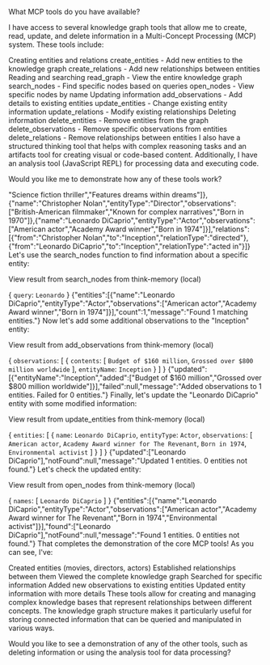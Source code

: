 What MCP tools do you have available?

I have access to several knowledge graph tools that allow me to create, read, update, and delete information in a Multi-Concept Processing (MCP) system. These tools include:

Creating entities and relations
create_entities - Add new entities to the knowledge graph
create_relations - Add new relationships between entities
Reading and searching
read_graph - View the entire knowledge graph
search_nodes - Find specific nodes based on queries
open_nodes - View specific nodes by name
Updating information
add_observations - Add details to existing entities
update_entities - Change existing entity information
update_relations - Modify existing relationships
Deleting information
delete_entities - Remove entities from the graph
delete_observations - Remove specific observations from entities
delete_relations - Remove relationships between entities
I also have a structured thinking tool that helps with complex reasoning tasks and an artifacts tool for creating visual or code-based content. Additionally, I have an analysis tool (JavaScript REPL) for processing data and executing code.

Would you like me to demonstrate how any of these tools work?

"Science fiction thriller","Features dreams within dreams"]},{"name":"Christopher Nolan","entityType":"Director","observations":["British-American filmmaker","Known for complex narratives","Born in 1970"]},{"name":"Leonardo DiCaprio","entityType":"Actor","observations":["American actor","Academy Award winner","Born in 1974"]}],"relations":[{"from":"Christopher Nolan","to":"Inception","relationType":"directed"},{"from":"Leonardo DiCaprio","to":"Inception","relationType":"acted in"}]}
Let's use the search_nodes function to find information about a specific entity:


View result from search_nodes from think-memory (local)



{
  `query`: `Leonardo`
}
{"entities":[{"name":"Leonardo DiCaprio","entityType":"Actor","observations":["American actor","Academy Award winner","Born in 1974"]}],"count":1,"message":"Found 1 matching entities."}
Now let's add some additional observations to the "Inception" entity:


View result from add_observations from think-memory (local)



{
  `observations`: [
    {
      `contents`: [
        `Budget of $160 million`,
        `Grossed over $800 million worldwide`
      ],
      `entityName`: `Inception`
    }
  ]
}
{"updated":[{"entityName":"Inception","added":["Budget of $160 million","Grossed over $800 million worldwide"]}],"failed":null,"message":"Added observations to 1 entities. Failed for 0 entities."}
Finally, let's update the "Leonardo DiCaprio" entity with some modified information:


View result from update_entities from think-memory (local)



{
  `entities`: [
    {
      `name`: `Leonardo DiCaprio`,
      `entityType`: `Actor`,
      `observations`: [
        `American actor`,
        `Academy Award winner for The Revenant`,
        `Born in 1974`,
        `Environmental activist`
      ]
    }
  ]
}
{"updated":["Leonardo DiCaprio"],"notFound":null,"message":"Updated 1 entities. 0 entities not found."}
Let's check the updated entity:


View result from open_nodes from think-memory (local)



{
  `names`: [
    `Leonardo DiCaprio`
  ]
}
{"entities":[{"name":"Leonardo DiCaprio","entityType":"Actor","observations":["American actor","Academy Award winner for The Revenant","Born in 1974","Environmental activist"]}],"found":["Leonardo DiCaprio"],"notFound":null,"message":"Found 1 entities. 0 entities not found."}
That completes the demonstration of the core MCP tools! As you can see, I've:

Created entities (movies, directors, actors)
Established relationships between them
Viewed the complete knowledge graph
Searched for specific information
Added new observations to existing entities
Updated entity information with more details
These tools allow for creating and managing complex knowledge bases that represent relationships between different concepts. The knowledge graph structure makes it particularly useful for storing connected information that can be queried and manipulated in various ways.

Would you like to see a demonstration of any of the other tools, such as deleting information or using the analysis tool for data processing?